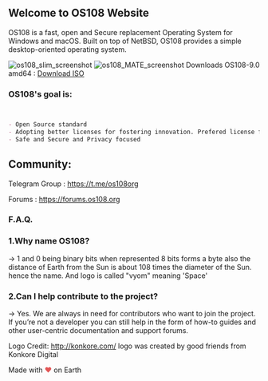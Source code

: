 ## Welcome to OS108 Website

OS108 is a fast, open and Secure replacement Operating System for Windows and macOS. Built on top of NetBSD, OS108 provides a simple desktop-oriented operating system.

![os108_slim_screenshot](https://user-images.githubusercontent.com/17174485/50375641-aea3b900-0626-11e9-8141-9bfc4fa91c8d.png)
![os108_MATE_screenshot](https://i.imgur.com/JycFNZg_d.jpg)
Downloads OS108-9.0 amd64 : 
<a href="https://forums.os108.org/d/27-os108-9-0-amd64-mate-released">Download ISO</a>

### OS108's goal is:


```markdown


- Open Source standard
- Adopting better licenses for fostering innovation. Prefered license for new development is ISC
- Safe and Secure and Privacy focused

```
## Community:
Telegram Group : <a href="https://t.me/os108org">https://t.me/os108org</a>

Forums : <a href="https://forums.os108.org">https://forums.os108.org</a>


### F.A.Q.
### 1.Why name OS108?

-> 1 and 0 being binary bits when represented 8 bits forms a byte also the distance of Earth from the Sun is about 108 times the diameter of the Sun. hence the name. And logo is called "vyom" meaning 'Space'

### 2.Can I help contribute to the project? 

-> Yes. We are always in need for contributors who want to join the project. If you’re not a developer you can still help in the form of how-to guides and other user-centric documentation and support forums.

Logo Credit: <a href="http://konkore.com/">http://konkore.com/</a> logo was created by good friends from Konkore Digital

Made with <span style="color: #e25555;">&hearts;</span> on Earth
